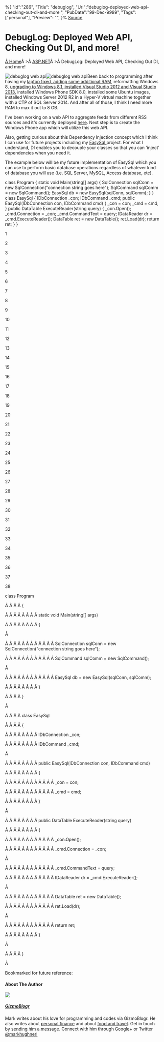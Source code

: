 ﻿%{
    "Id":"286",
    "Title": "debuglog",
    "Url":"debuglog-deployed-web-api-checking-out-di-and-more",
    "PubDate":"99-Dec-9999",
    "Tags": ["personal"],
    "Preview": "",
}%
[Source](http://gizmoblogr.com/492/debuglog-deployed-web-api-checking-out-di-and-more "Permalink to DebugLog: Deployed Web API, Checking Out DI, and more!")

# DebugLog: Deployed Web API, Checking Out DI, and more!

[Â Home][1]Â >Â [ASP.NET][2]Â >Â DebugLog: Deployed Web API, Checking Out DI, and more!

![debuglog web api][3]![debuglog web api][4]Been back to programming after having my [laptop fixed, adding some additional RAM][5], reformatting Windows 8, [upgrading to Windows 8.1, installed Visual Studio 2012 and Visual Studio 2013][6], installed Windows Phone SDK 8.0, installed some Ubuntu images, installed Windows Server 2012 R2 in a Hyper-V virtual machine together with a CTP of SQL Server 2014. And after all of those, I think I need more RAM to max it out to 8 GB.

I've been working on a web API to aggregate feeds from different RSS sources and it's currently deployed [here][7]. Next step is to create the Windows Phone app which will utilize this web API.


Also, getting curious about this Dependency Injection concept which I think I can use for future projects including my [EasySql ][8]project. For what I understand, DI enables you to decouple your classes so that you can 'inject' dependencies when you need it.

The example below will be my future implementation of EasySql which you can use to perform basic database operations regardless of whatever kind of database you will use (i.e. SQL Server, MySQL, Access database, etc).

class Program { static void Main(string[] args) { SqlConnection sqlConn = new SqlConnection("connection string goes here"); SqlCommand sqlComm = new SqlCommand(); EasySql db = new EasySql(sqlConn, sqlComm); } } class EasySql { IDbConnection _con; IDbCommand _cmd; public EasySql(IDbConnection con, IDbCommand cmd) { _con = con; _cmd = cmd; } public DataTable ExecuteReader(string query) { _con.Open(); _cmd.Connection = _con; _cmd.CommandText = query; IDataReader dr = _cmd.ExecuteReader(); DataTable ret = new DataTable(); ret.Load(dr); return ret; } }

1

2

3

4

5

6

7

8

9

10

11

12

13

14

15

16

17

18

19

20

21

22

23

24

25

26

27

28

29

30

31

32

33

34

35

36

37

38

class Program

Â Â Â Â {

Â Â Â Â Â Â Â Â static void Main(string[] args)

Â Â Â Â Â Â Â Â {

Â 

Â Â Â Â Â Â Â Â Â Â Â Â SqlConnection sqlConn = new SqlConnection("connection string goes here");

Â Â Â Â Â Â Â Â Â Â Â Â SqlCommand sqlComm = new SqlCommand();

Â 

Â Â Â Â Â Â Â Â Â Â Â Â EasySql db = new EasySql(sqlConn, sqlComm);

Â Â Â Â Â Â Â Â }

Â Â Â Â }

Â 

Â Â Â Â class EasySql

Â Â Â Â {

Â Â Â Â Â Â Â Â IDbConnection _con;

Â Â Â Â Â Â Â Â IDbCommand _cmd;

Â 

Â Â Â Â Â Â Â Â public EasySql(IDbConnection con, IDbCommand cmd)

Â Â Â Â Â Â Â Â {

Â Â Â Â Â Â Â Â Â Â Â Â _con = con;

Â Â Â Â Â Â Â Â Â Â Â Â _cmd = cmd;

Â Â Â Â Â Â Â Â }

Â 

Â Â Â Â Â Â Â Â public DataTable ExecuteReader(string query)

Â Â Â Â Â Â Â Â {

Â Â Â Â Â Â Â Â Â Â Â Â _con.Open();

Â Â Â Â Â Â Â Â Â Â Â Â _cmd.Connection = _con;

Â 

Â Â Â Â Â Â Â Â Â Â Â Â _cmd.CommandText = query;

Â Â Â Â Â Â Â Â Â Â Â Â IDataReader dr = _cmd.ExecuteReader();

Â 

Â Â Â Â Â Â Â Â Â Â Â Â DataTable ret = new DataTable();

Â Â Â Â Â Â Â Â Â Â Â Â ret.Load(dr);

Â 

Â Â Â Â Â Â Â Â Â Â Â Â return ret;

Â Â Â Â Â Â Â Â }

Â 

Â Â Â Â }

Â 



Bookmarked for future reference:


#### About The Author

![][9]

##### [GizmoBlogr][10]

Mark writes about his love for programming and codes via GizmoBlogr. He also writes about [personal finance][11] and about [food and travel][12]. Get in touch by [sending him a message][13]. Connect with him through  [Google+][14] or Twitter [@markhughneri][15]

[1]: http://gizmoblogr.com
[2]: http://gizmoblogr.com/category/web/aspnet "View all posts in ASP.NET"
[3]: http://gizmoblogr.com/assets/loading.gif
[4]: http://gizmoblogr.com/wp-content/uploads/2013/10/debuglog-web-api-300x235.png
[5]: http://gizmoblogr.com/421/now-backing-cloud
[6]: http://gizmoblogr.com/435/ms-update-galore-visual-studio-2013-windows-8-1-windows-server-2012-r2-preview-and-sql-server-2014-ctp2
[7]: http://kimerran20131-001-site1.smarterasp.net/api/tanapp
[8]: https://github.com/kimerran/easysql
[9]: http://0.gravatar.com/avatar/0a71fb2741e1e3052384c81c65fde29a?s=100&d=http%3A%2F%2F0.gravatar.com%2Favatar%2Fad516503a11cd5ca435acc9bb6523536%3Fs%3D100&r=G
[10]: http://gizmoblogr.com/author/mhneri
[11]: http://moneygizmo.net
[12]: http://www.sisigbytes.com
[13]: http://gizmoblogr.com/contact
[14]: http://plus.google.com/108873856677774227247?rel=author
[15]: https://twitter.com/markhughneri
